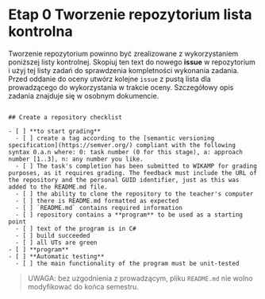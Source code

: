# Etap 0 Tworzenie repozytorium lista kontrolna

Tworzenie repozytorium powinno być zrealizowane z wykorzystaniem poniższej listy kontrolnej. Skopiuj ten text do nowego **issue** w repozytorium i użyj tej listy zadań do sprawdzenia kompletności wykonania zadania. Przed oddanie do oceny utwórz kolejne `issue` z pustą lista dla prowadzącego do wykorzystania w trakcie oceny. Szczegółowy opis zadania znajduje się w osobnym dokumencie.

``` TXT

## Create a repository checklist

- [ ] **to start grading**
  - [ ] create a tag according to the [semantic versioning specification](https://semver.org/) compliant with the following syntax 0.a.n where: 0: task number (0 for this stage), a: approach number [1..3], n: any number you like.
  - [ ] The task's completion has been submitted to WIKAMP for grading purposes, as it requires grading. The feedback must include the URL of the repository and the personal GUID identifier, just as this was added to the README.md file.
  - [ ] the ability to clone the repository to the teacher's computer
  - [ ] there is README.md formatted as expected
  - [ ] `README.md` contains required information
  - [ ] repository contains a **program** to be used as a starting point
  - [ ] text of the program is in C#
  - [ ] build succeeded
  - [ ] all UTs are green
- [ ] **program**
- [ ] **Automatic testing**
  - [ ] the main functionality of the program must be unit-tested

```

>UWAGA: bez uzgodnienia z prowadzącym, pliku `README.md` nie wolno modyfikować do końca semestru.
